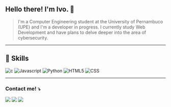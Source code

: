 ## Hello there! I'm Ivo. 👋

> I'm a Computer Engineering student at the University of Pernambuco (UPE) and I'm a developer in progress. I currently study Web Development and have plans to delve deeper into the area of ​​cybersecurity.

---

## 🚀 Skills

<a><img src="https://img.shields.io/badge/C-00599C?style=for-the-badge&logo=c&logoColor=white" alt="c"/></a>
<a><img src="https://img.shields.io/badge/JavaScript-F7DF1E?style=for-the-badge&logo=javascript&logoColor=black" alt="Javascript"/></a>
<a><img src="https://img.shields.io/badge/Python-3776AB?style=for-the-badge&logo=python&logoColor=white" alt="Python"/></a>
<a><img src="https://img.shields.io/badge/HTML5-E34F26?style=for-the-badge&logo=html5&logoColor=white" alt="HTML5"/></a>
<a><img src="https://img.shields.io/badge/CSS3-1572B6?style=for-the-badge&logo=css3&logoColor=white" alt="CSS"/></a>


---

### Contact me! ⤵

<a href="ivolopesneto@gmail.com" alt="Gmail">
<img src="https://img.shields.io/badge/Gmail-D14836?style=for-the-badge&logo=gmail&logoColor=white" /></a>

<a href="https://www.linkedin.com/in/ivo-lopes-sn/" alt="LinkedIn">
<img src="https://img.shields.io/badge/LinkedIn-0077B5?style=for-the-badge&logo=linkedin&logoColor=white" /></a>

<a href="https://wa.me/5581997620123" alt="WhatsApp">
<img src="https://img.shields.io/badge/WhatsApp-25D366?style=for-the-badge&logo=whatsapp&logoColor=white"/></a>